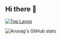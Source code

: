 ## Hi there 👋

[![Top Langs](https://github-readme-stats.vercel.app/api/top-langs/?username=vicluthfi&layout=pie&theme=radical)](https://github.com/vicluthfi)

![Anurag's GitHub stats](https://github-readme-stats.vercel.app/api?username=vicluthfi&hide=contribs,prs)

<!--
**vicluthfi/vicluthfi** is a ✨ _special_ ✨ repository because its `README.md` (this file) appears on your GitHub profile.

Here are some ideas to get you started:

- 🔭 I’m currently working on ...
- 🌱 I’m currently learning ...
- 👯 I’m looking to collaborate on ...
- 🤔 I’m looking for help with ...
- 💬 Ask me about ...
- 📫 How to reach me: ...
- 😄 Pronouns: ...
- ⚡ Fun fact: ...
[![Anurag's GitHub stats](https://github-readme-stats.vercel.app/api?username=vicluthfi)](https://github.com/anuraghazra/github-readme-stats)

-->
